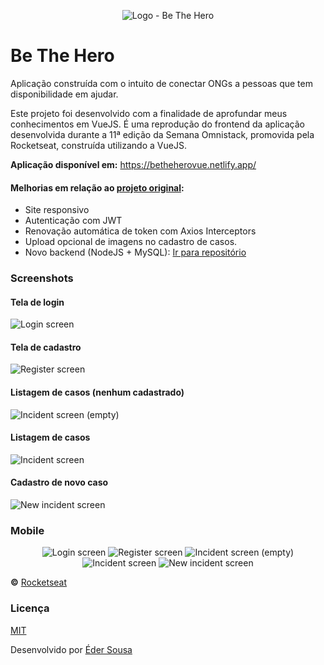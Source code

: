<p align="center">
  <img alt="Logo - Be The Hero" src="src/assets/logo.svg">
</p>

# Be The Hero

Aplicação construída com o intuito de conectar ONGs a pessoas que tem disponibilidade em ajudar.

Este projeto foi desenvolvido com a finalidade de aprofundar meus conhecimentos em VueJS. É uma reprodução do frontend da aplicação desenvolvida durante a 11ª edição da Semana Omnistack, promovida pela Rocketseat, construída utilizando a VueJS.

**Aplicação disponível em:** https://betheherovue.netlify.app/

#### Melhorias em relação ao [projeto original](https://github.com/ederwms/bethehero):
- Site responsivo
- Autenticação com JWT
- Renovação automática de token com Axios Interceptors
- Upload opcional de imagens no cadastro de casos.
- Novo backend (NodeJS + MySQL): [Ir para repositório](https://github.com/ederwms/api-bethehero)

<!--
#### Features em progresso:
- Área para que o usuário entre em contato com a ONGs para ajudar. (implementada, no projeto original, somente no mobile)
-->

### Screenshots

#### Tela de login
<img alt="Login screen" src="src/assets/screenshots/login-bth.png">

#### Tela de cadastro
<img alt="Register screen" src="src/assets/screenshots/cadastro-bth.png">

#### Listagem de casos (nenhum cadastrado)
<img alt="Incident screen (empty)" src="src/assets/screenshots/incident-screen-empty.png">

#### Listagem de casos
<img alt="Incident screen" src="src/assets/screenshots/incident-screen-populated.png">

#### Cadastro de novo caso
<img alt="New incident screen" src="src/assets/screenshots/new-incident-screen.png">

### Mobile
<p align="center">
  <img alt="Login screen" src="src/assets/screenshots/mobile/login-bth-mobile.png">

  <img alt="Register screen" src="src/assets/screenshots/mobile/cadastro-bth-mobile.png">
  
  <img alt="Incident screen (empty)" src="src/assets/screenshots/mobile/incident-screen-empty-mobile.png">

  <img alt="Incident screen" src="src/assets/screenshots/mobile/incident-screen-populated-mobile.png">
  
  <img alt="New incident screen" src="src/assets/screenshots/mobile/new-incident-screen-mobile.png">
</p>

**&copy;** [Rocketseat](https://rocketseat.com.br/)

### Licença
[MIT](https://github.com/ederwms/bethehero-vue/blob/master/LICENSE)

Desenvolvido por [Éder Sousa](https://github.com/ederwms)
